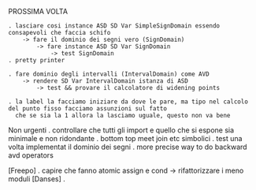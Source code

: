 PROSSIMA VOLTA

    . lasciare cosi instance ASD SD Var SimpleSignDomain essendo consapevoli che faccia schifo
        -> fare il dominio dei segni vero (SignDomain)
            -> fare instance ASD SD Var SignDomain
                -> test SignDomain
    . pretty printer

    . fare dominio degli intervalli (IntervalDomain) come AVD
        -> rendere SD Var IntervalDomain istanza di ASD
            -> test && provare il calcolatore di widening points

    . la label la facciamo iniziare da dove le pare, ma tipo nel calcolo del punto fisso facciamo assunzioni sul fatto 
      che se sia la 1 allora la lasciamo uguale, questo non va bene

Non urgenti
    . controllare che tutti gli import e quello che si espone sia minimale e non ridondante
    . bottom top meet join etc simbolici
    . test una volta implementat il dominio dei segni
    . more precise way to do backward avd operators

[Freepo]
    . capire che fanno atomic assign e cond -> rifattorizzare i meno moduli
[Danses]
    .